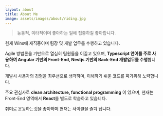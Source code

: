 ```yaml
---
layout: about
title: About Me
image: assets/images/about/riding.jpg
---
```


> 능동적, 이타적이며 좋아하는 일에 집중하길 좋아합니다.

현재 Wins에 재직중이며 팀장 및 개발 업무를 수행하고 있습니다.<br>

Agile 방법론을 기반으로 열심히 팀원들을 이끌고 있으며, **Typescript 언어를 주로 사용하여 Angular 기반의 Front-End, Nestjs 기반의 Back-End 개발업무를 수행**합니다.<br>

개발시 사용자의 경험을 최우선으로 생각하며, 이해하기 쉬운 코드를 짜기위해 노력합니다.

주요 관심사로 **clean architecture, functional programming** 이 있으며, 현재는 Front-End 영역에서 **React**를 별도로 학습하고 있습니다.

취미로 운동하는것을 좋아하며 현재는 사이클을 즐겨 탑니다.